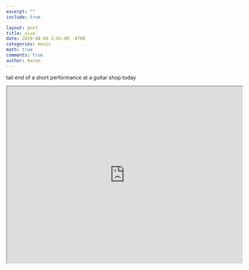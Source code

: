 ```yaml
---
excerpt: ""
include: true

layout: post
title: viva 
date: 2019-08-09 1:01:00 -0700
categories: music
math: true
comments: true
author: Aaron
---
```



tail end of a short performance at a guitar shop today  

<iframe src="https://drive.google.com/file/d/0B0zaxgdOzDrQLWRXRlotQkVIMnk2c1ZjSWNVRlYwOWRueTZr/preview" width="640" height="480"></iframe>
